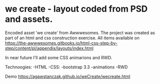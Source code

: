 # we create - layout coded from PSD and assets.

Encoded asset 'we create' from Awwwesomes. 
The project was created as part of an html and css construction exercise. All items available on https://the-awwwesomes.gitbooks.io/html-css-step-by-step/content/pl/appendix/layouts/index.html

In near future I'll add some CSS animarions and RWD.


Technoogies:
-HTML
-CSS:
  -bootstrap 3.3
  -animations
  -RWD


Demo https://agawstanczak.github.io/weCreate/wecreate.html
